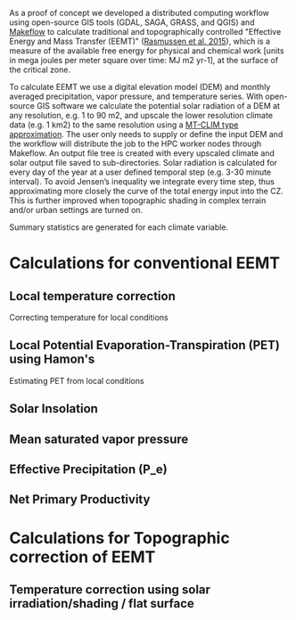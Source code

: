 As a proof of concept we developed a distributed computing workflow using open-source GIS tools (GDAL, SAGA, GRASS, and QGIS) and [Makeflow]() to calculate traditional and topographically controlled "Effective Energy and Mass Transfer (EEMT)" ([Rasmussen et al. 2015](https://dl.sciencesocieties.org/publications/vzj/pdfs/0/0/vzj2014.07.0102)), which is a measure of the available free energy for physical and chemical work [units in mega joules per meter square over time: MJ m2 yr-1], at the surface of the critical zone.

To calculate EEMT we use a digital elevation model (DEM) and monthly averaged precipitation, vapor pressure, and temperature series. With open-source GIS software we calculate the potential solar radiation of a DEM at any resolution, e.g. 1 to 90 m2, and upscale the lower resolution climate data (e.g. 1 km2) to the same resolution using a [MT-CLIM type approximation](https://www.ntsg.umt.edu/project/mt-clim.php). The user only needs to supply or define the input DEM and the workflow will distribute the job to the HPC worker nodes through Makeflow. An output file tree is created with every upscaled climate and solar output file saved to sub-directories. Solar radiation is calculated for every day of the year at a user defined temporal step (e.g. 3-30 minute interval). To avoid Jensen’s inequality we integrate every time step, thus approximating more closely the curve of the total energy input into the CZ. This is further improved when topographic shading in complex terrain and/or urban settings are turned on.

Summary statistics are generated for each climate variable.

# Calculations for conventional EEMT

## Local temperature correction 

Correcting temperature for local conditions

## Local Potential Evaporation-Transpiration (PET) using Hamon's

Estimating PET from local conditions

## Solar Insolation

## Mean saturated vapor pressure

## Effective Precipitation (P_e)

## Net Primary Productivity

# Calculations for Topographic correction of EEMT

## Temperature correction using solar irradiation/shading / flat surface



